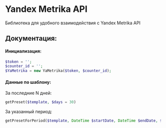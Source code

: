 # Yandex Metrika API #
Библиотека для удобного взаимодействия с Yandex Metrika API

## Документация: ##
#### Инициализация: ####
```php
$token = '';
$counter_id = '';
$YaMetrika = new YaMetrika($token, $counter_id);
```

#### Данные по шаблону: ####
За последние N дней:
```php
getPreset($template, $days = 30)
```
За указанный период:
```php
getPresetForPeriod($template, DateTime $startDate, DateTime $endDate, $limit = 10)
```